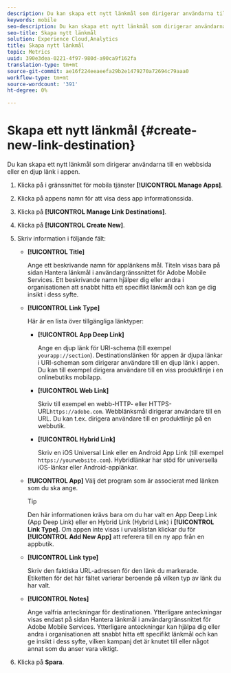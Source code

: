 ```yaml
---
description: Du kan skapa ett nytt länkmål som dirigerar användarna till en webbsida eller en djup länk i appen.
keywords: mobile
seo-description: Du kan skapa ett nytt länkmål som dirigerar användarna till en webbsida eller en djup länk i appen.
seo-title: Skapa nytt länkmål
solution: Experience Cloud,Analytics
title: Skapa nytt länkmål
topic: Metrics
uuid: 390e3dea-0221-4f97-980d-a90ca9f162fa
translation-type: tm+mt
source-git-commit: ae16f224eeaeefa29b2e1479270a72694c79aaa0
workflow-type: tm+mt
source-wordcount: '391'
ht-degree: 0%

---
```



# Skapa ett nytt länkmål {#create-new-link-destination}

Du kan skapa ett nytt länkmål som dirigerar användarna till en webbsida eller en djup länk i appen.

1. Klicka på i gränssnittet för mobila tjänster **[!UICONTROL Manage Apps]**.
1. Klicka på appens namn för att visa dess app informationssida.
1. Klicka på **[!UICONTROL Manage Link Destinations]**.
1. Klicka på **[!UICONTROL Create New]**.
1. Skriv information i följande fält:
   * **[!UICONTROL Title]**

      Ange ett beskrivande namn för applänkens mål. Titeln visas bara på sidan Hantera länkmål i användargränssnittet för Adobe Mobile Services. Ett beskrivande namn hjälper dig eller andra i organisationen att snabbt hitta ett specifikt länkmål och kan ge dig insikt i dess syfte.

   * **[!UICONTROL Link Type]**

      Här är en lista över tillgängliga länktyper:

      * **[!UICONTROL App Deep Link]**

         Ange en djup länk för URI-schema (till exempel `yourapp://section`). Destinationslänken för appen är djupa länkar i URI-scheman som dirigerar användare till en djup länk i appen. Du kan till exempel dirigera användare till en viss produktlinje i en onlinebutiks mobilapp.

      * **[!UICONTROL Web Link]**

         Skriv till exempel en webb-HTTP- eller HTTPS-URL`https://adobe.com`. Webblänksmål dirigerar användare till en URL. Du kan t.ex. dirigera användare till en produktlinje på en webbutik.

      * **[!UICONTROL Hybrid Link]**

         Skriv en iOS Universal Link eller en Android App Link (till exempel `https://yourwebsite.com`). Hybridlänkar har stöd för universella iOS-länkar eller Android-applänkar.
   * **[!UICONTROL App]**
Välj det program som är associerat med länken som du ska ange.

      >[!TIP]
      >
      >Den här informationen krävs bara om du har valt en App Deep Link (App Deep Link) eller en Hybrid Link (Hybrid Link) i **[!UICONTROL Link Type]**. Om appen inte visas i urvalslistan klickar du för **[!UICONTROL Add New App]** att referera till en ny app från en appbutik.

   * **[!UICONTROL Link type]**

      Skriv den faktiska URL-adressen för den länk du markerade. Etiketten för det här fältet varierar beroende på vilken typ av länk du har valt.

   * **[!UICONTROL Notes]**

      Ange valfria anteckningar för destinationen. Ytterligare anteckningar visas endast på sidan Hantera länkmål i användargränssnittet för Adobe Mobile Services. Ytterligare anteckningar kan hjälpa dig eller andra i organisationen att snabbt hitta ett specifikt länkmål och kan ge insikt i dess syfte, vilken kampanj det är knutet till eller något annat som du anser vara viktigt.


1. Klicka på **Spara**.
